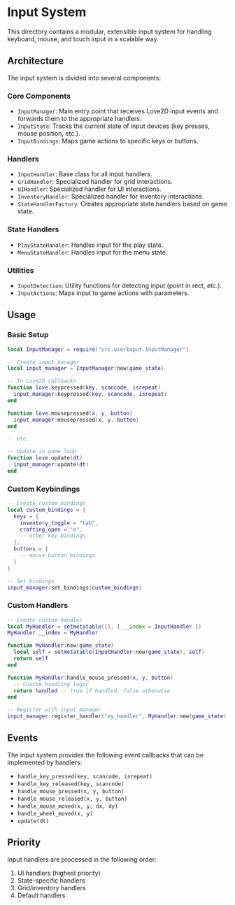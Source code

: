 # Input System

This directory contains a modular, extensible input system for handling keyboard, mouse, and touch input in a scalable way.

## Architecture

The input system is divided into several components:

### Core Components

- `InputManager`: Main entry point that receives Love2D input events and forwards them to the appropriate handlers.
- `InputState`: Tracks the current state of input devices (key presses, mouse position, etc.).
- `InputBindings`: Maps game actions to specific keys or buttons.

### Handlers

- `InputHandler`: Base class for all input handlers.
- `GridHandler`: Specialized handler for grid interactions.
- `UIHandler`: Specialized handler for UI interactions.
- `InventoryHandler`: Specialized handler for inventory interactions.
- `StateHandlerFactory`: Creates appropriate state handlers based on game state.

### State Handlers

- `PlayStateHandler`: Handles input for the play state.
- `MenuStateHandler`: Handles input for the menu state.

### Utilities

- `InputDetection`: Utility functions for detecting input (point in rect, etc.).
- `InputActions`: Maps input to game actions with parameters.

## Usage

### Basic Setup

```lua
local InputManager = require("src.userInput.InputManager")

-- Create input manager
local input_manager = InputManager:new(game_state)

-- In Love2D callbacks
function love.keypressed(key, scancode, isrepeat)
  input_manager:keypressed(key, scancode, isrepeat)
end

function love.mousepressed(x, y, button)
  input_manager:mousepressed(x, y, button)
end

-- etc.

-- Update in game loop
function love.update(dt)
  input_manager:update(dt)
end
```

### Custom Keybindings

```lua
-- Create custom bindings
local custom_bindings = {
  keys = {
    inventory_toggle = "tab",
    crafting_open = "e",
    -- other key bindings
  },
  buttons = {
    -- mouse button bindings
  }
}

-- Set bindings
input_manager:set_bindings(custom_bindings)
```

### Custom Handlers

```lua
-- Create custom handler
local MyHandler = setmetatable({}, { __index = InputHandler })
MyHandler.__index = MyHandler

function MyHandler:new(game_state)
  local self = setmetatable(InputHandler:new(game_state), self)
  return self
end

function MyHandler:handle_mouse_pressed(x, y, button)
  -- Custom handling logic
  return handled -- true if handled, false otherwise
end

-- Register with input manager
input_manager:register_handler("my_handler", MyHandler:new(game_state))
```

## Events

The input system provides the following event callbacks that can be implemented by handlers:

- `handle_key_pressed(key, scancode, isrepeat)`
- `handle_key_released(key, scancode)`
- `handle_mouse_pressed(x, y, button)`
- `handle_mouse_released(x, y, button)`
- `handle_mouse_moved(x, y, dx, dy)`
- `handle_wheel_moved(x, y)`
- `update(dt)`

## Priority

Input handlers are processed in the following order:

1. UI handlers (highest priority)
2. State-specific handlers
3. Grid/inventory handlers
4. Default handlers 